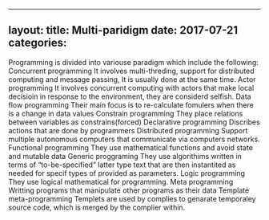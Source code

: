 ﻿
---
layout: 
title: Multi-paridigm
date:   2017-07-21 
categories: 
---
Programming is divided into variouse paradigm which include the following:
               Concurrent programming
It involves  multi-threding, support for distributed computing and message passing, It is usually done at the same time.
               Actor programming
It involves concurrent computing with actors that make local decisioin in response to the environment, they are considerd selfish.
               Data flow programming
Their main focus is to re-calculate  fomulers when there is a change in data values
               Constrain programming
They place relations between variables as constrains(forced)
              Declarative programming
Discribes actions that are done by programmers
              Distributed programming
Support multiple autonomous computers that communicate via computers networks.
              Functional programming
They use mathematical functions and avoid state and mutable data
              Generic proggraming
They use algorithims written in terms of “to-be-specified” latter  type text that are then instantited as needed for specif types of provided as parameters.
             Logic programming 
They use logical mathematical for programming.
             Meta programming
Writting programs that manipulate other programs as their data
            Template meta-programming
Templets are used by complies to genarate temporaley source code, which is merged by the complier within.


